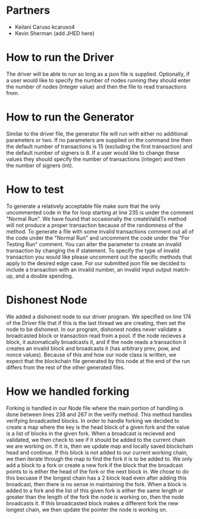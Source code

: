 # Partners
* Keilani Caruso kcaruso4
* Kevin Sherman (add JHED here)

# How to run the Driver
The driver will be able to run so long as a json file is supplied. Optionally, if a user would like to specify the number of nodes running they should enter the number of nodes (integer value) and then the file to read transactions from. 

# How to run the Generator
Similar to the driver file, the generator file will run with either no additional parameters or two. If no parameters are supplied on the command line then the default number of transactions is 15 (excluding the first transaction) and the default number of signers is 8. If a user would like to change these values they should specify the number of transactions (integer) and then the number of signers (int). 

# How to test
To generate a relatively acceptable file make sure that the only uncommented code in the for loop starting at line 235 is under the comment "Normal Run". We have found that occasionally the createValidTx method will not produce a proper transaction because of the randomness of the method. To generate a file with some invalid transactions comment out all of the code under the "Normal Run" and uncomment the code under the "For Testing Run" comment. You can alter the parameter to create an invalid transaction by changing the if statement. To specify the type of invalid transaction you would like please uncomment out the specific methods that apply to the desired edge case. For our submitted json file we decided to include a transaction with an invalid number, an invalid input output match-up, and a double spending. 

# Dishonest Node
We added a dishonest node to our driver program. We specified on line 174 of the Driver file that if this is the last thread we are creating, then set the node to be dishonest. In our program, dishonest nodes never validate a broadcasted block or transaction read from a pool. If the node recieves a block, it automatically broadcasts it, and if the node reads a transaction it creates an invalid block and broadcasts it (has arbitrary prev, pow, and nonce values). Because of this and how our node class is written, we expect that the blockchain file generated by this node at the end of the run differs from the rest of the other generated files. 

# How we handled forking
Forking is handled in our Node file where the main portion of handling is done between lines 238 and 267 in the verify method. This method handles verifying broadcasted blocks. In order to handle forking we decided to create a map where the key is the head block of a given fork and the value is a list of blocks in the given fork. When a broadcast is recieved and validated, we then check to see if it should be added to the current chain we are working on. If it is, then we update map and locally saved blockchain head and continue. If this block is not added to our current working chain, we then iterate through the map to find the fork it is to be added to. We only add a block to a fork or create a new fork if the block that the broadcast points to is either the head of the fork or the next block in. We chose to do this becuase if the longest chain has a 2 block lead even after adding this broadcast, then there is no sense in maintaining the fork. When a block is added to a fork and the list of this given fork is either the same length or greater than the length of the fork the node is working on, then the node broadcasts it. If this broadcasted block makes a different fork the new longest chain, we then update the pointer the node is working on. 